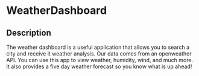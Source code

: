 # WeatherDashboard

## Description

The weather dashboard is a useful application that allows you to search a city and receive it weather analysis. Our data comes from an openweather API. You can use this app to view weather, humidity, wind, and much more. It also provides a five day weather forecast so you know what is up ahead! 